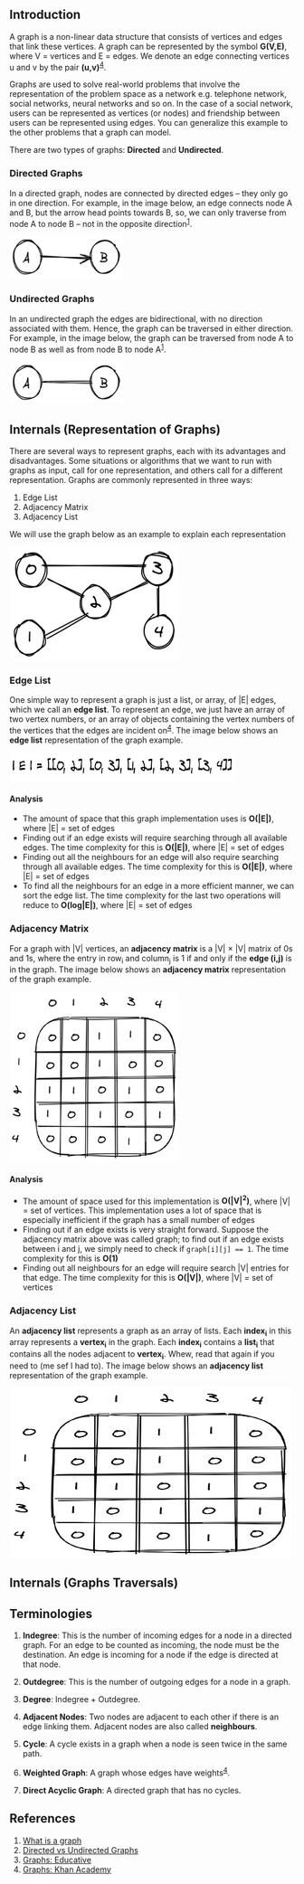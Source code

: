 ## Introduction
A graph is a non-linear data structure that consists of vertices and edges that link these vertices. A graph can be represented by the symbol **G(V,E)**, where V = vertices and E = edges. We denote an edge connecting vertices u and v by the pair **(u,v)**<sup>[4](https://github.com/oyekanmiayo/data-structures-all-langs/tree/main/graph#references)</sup>.

Graphs are used to solve real-world problems that involve the representation of the problem space as a network e.g. telephone network, social networks, neural networks and so on. In the case of a social network, users can be represented as vertices (or nodes) and friendship between users can be represented using edges. You can generalize this example to the other problems that a graph can model.

There are two types of graphs: **Directed** and **Undirected**.

### Directed Graphs
In a directed graph, nodes are connected by directed edges – they only go in one direction. For example, in the image below, an edge connects node A and B, but the arrow head points towards B, so, we can only traverse from node A to node B – not in the opposite direction<sup>[1](https://github.com/oyekanmiayo/data-structures-all-langs/tree/main/graph#references)</sup>. 

<img src="images/directed-graph.png" height="75" width="200"/>

### Undirected Graphs
In an undirected graph the edges are bidirectional, with no direction associated with them. Hence, the graph can be traversed in either direction. For example, in the image below, the graph can be traversed from node A to node B as well as from node B to node A<sup>[1](https://github.com/oyekanmiayo/data-structures-all-langs/tree/main/graph#references)</sup>.

<img src="images/undirected-graph.png" height="75" width="200"/>

## Internals (Representation of Graphs)
There are several ways to represent graphs, each with its advantages and disadvantages. Some situations or algorithms that we want to run with graphs as input, call for one representation, and others call for a different representation. Graphs are commonly represented in three ways:
1. Edge List
2. Adjacency Matrix
3. Adjacency List

We will use the graph below as an example to explain each representation

<img src="images/sample-graph.png" height="200" width="300"/>

### Edge List
One simple way to represent a graph is just a list, or array, of |E| edges, which we call an **edge list**. To represent an edge, we just have an array of two vertex numbers, or an array of objects containing the vertex numbers of the vertices that the edges are incident on<sup>[4](https://github.com/oyekanmiayo/data-structures-all-langs/tree/main/graph#references)</sup>. The image below shows an **edge list** representation of the graph example.

<img src="images/edge-list.png" height="50" width="400"/>

#### Analysis
* The amount of space that this graph implementation uses is **O(|E|)**, where |E| = set of edges 
* Finding out if an edge exists will require searching through all available edges. The time complexity for  this is **O(|E|)**, where |E| = set of edges
* Finding out all the neighbours for an edge will also require searching  through all available edges. The time complexity for this is **O(|E|)**, where |E| = set of edges
* To find all the neighbours for an edge in a more efficient manner, we can sort the edge list. The time complexity for the last two operations will reduce  to **O(log|E|)**, where |E| = set of edges

### Adjacency Matrix
For a graph with |V| vertices, an **adjacency matrix** is a |V| × |V| matrix of 0s and 1s, where the entry in row<sub>i</sub> and column<sub>j</sub> is 1 if and only if the **edge (i,j)** is in the graph. The image below shows an **adjacency matrix** representation of the graph example.

<img src="images/adjacency-matrix.png" height="300" width="300"/>

#### Analysis
* The amount of space used for this implementation is **O(|V|<sup>2</sup>)**, where |V| = set of vertices. This implementation uses a lot of space that is especially inefficient if the graph has a small number of edges
* Finding out if an edge exists is very straight forward. Suppose the adjacency matrix above was called graph; to find out if an edge exists between i and j, we simply need to check if `graph[i][j] == 1`. The time complexity for this is **O(1)**
* Finding out all neighbours for an edge will require search |V| entries for that edge. The time complexity for this is **O(|V|)**, where |V| = set of vertices

### Adjacency List
An **adjacency list** represents a graph as an array of lists. Each **index<sub>i</sub>** in this array represents a **vertex<sub>i</sub>** in the graph. Each **index<sub>i</sub>** contains a **list<sub>i</sub>** that contains all the nodes adjacent to **vertex<sub>i</sub>**. Whew, read that again if you need to (me sef I had to). The image below shows an **adjacency list** representation of the graph example.

<img src="images/adjacency-matrix.png" height="300" width="500"/>


## Internals (Graphs Traversals)

## Terminologies
1. **Indegree**: This is the number of incoming edges for a node in a directed graph. For an edge to be counted as incoming, the node must be the destination. An edge is incoming for a node if the edge is directed at that node.

2. **Outdegree**: This is the number of outgoing edges for a node in a graph.

3. **Degree**: Indegree + Outdegree.

4. **Adjacent Nodes**: Two nodes are adjacent to each other if there is an edge linking them. Adjacent nodes are also called **neighbours**.

5. **Cycle**: A cycle exists in a graph when a node is seen twice in the same path.

6. **Weighted Graph**: A graph whose edges have weights<sup>[4](https://github.com/oyekanmiayo/data-structures-all-langs/tree/main/graph#references)</sup>.

7. **Direct Acyclic Graph**: A directed graph that has no cycles.
## References
1. [What is a graph](https://www.educative.io/edpresso/what-is-a-graph-data-structure)
2. [Directed vs Undirected Graphs](https://www.educative.io/edpresso/directed-graphs-vs-undirected-graphs)
3. [Graphs: Educative](https://www.educative.io/edpresso/graphs-basics-representation-traversals-and-applications)
4. [Graphs: Khan Academy](https://www.khanacademy.org/computing/computer-science/algorithms/graph-representation/)